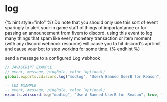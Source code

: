 # log

{% hint style="info" %}
Do note that you should only use this sort of event sparingly to alert your in game staff of things of importantance or for passing an announcement from fivem to discord. using this event to log many things that spam like every monetary transaction or item moment (with any discord webhook resource) will cause you to hit discord's api limit and cause your bot to stop working for some time.
{% endhint %}

send a message to a configured Log webhook

```js
// JAVASCRIPT EXAMPLE
// event, message, pingRole, color (optional)
global.exports.zdiscord.log("modlog", "UserA Banned UserB for Reason", true, "#FF0000");

```

```lua
-- LUA EXAMPLE
-- event, message, pingRole, color (optional)
exports.zdiscord:log("modlog", "UserA Banned UserB for Reason", true, "#FF0000");
```
